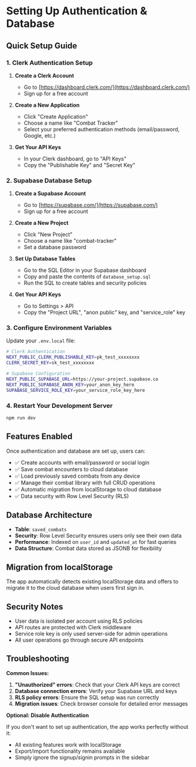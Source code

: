 # Setting Up Authentication & Database

## Quick Setup Guide

### 1. Clerk Authentication Setup

1. **Create a Clerk Account**
   - Go to [https://dashboard.clerk.com/](https://dashboard.clerk.com/)
   - Sign up for a free account

2. **Create a New Application**
   - Click "Create Application" 
   - Choose a name like "Combat Tracker"
   - Select your preferred authentication methods (email/password, Google, etc.)

3. **Get Your API Keys**
   - In your Clerk dashboard, go to "API Keys"
   - Copy the "Publishable Key" and "Secret Key"

### 2. Supabase Database Setup

1. **Create a Supabase Account**
   - Go to [https://supabase.com/](https://supabase.com/)
   - Sign up for a free account

2. **Create a New Project**
   - Click "New Project"
   - Choose a name like "combat-tracker"
   - Set a database password

3. **Set Up Database Tables**
   - Go to the SQL Editor in your Supabase dashboard
   - Copy and paste the contents of `database_setup.sql`
   - Run the SQL to create tables and security policies

4. **Get Your API Keys**
   - Go to Settings > API
   - Copy the "Project URL", "anon public" key, and "service_role" key

### 3. Configure Environment Variables

Update your `.env.local` file:

```bash
# Clerk Authentication
NEXT_PUBLIC_CLERK_PUBLISHABLE_KEY=pk_test_xxxxxxxx
CLERK_SECRET_KEY=sk_test_xxxxxxxx

# Supabase Configuration
NEXT_PUBLIC_SUPABASE_URL=https://your-project.supabase.co
NEXT_PUBLIC_SUPABASE_ANON_KEY=your_anon_key_here
SUPABASE_SERVICE_ROLE_KEY=your_service_role_key_here
```

### 4. Restart Your Development Server

```bash
npm run dev
```

## Features Enabled

Once authentication and database are set up, users can:

- ✅ Create accounts with email/password or social login
- ✅ Save combat encounters to cloud database
- ✅ Load previously saved combats from any device
- ✅ Manage their combat library with full CRUD operations
- ✅ Automatic migration from localStorage to cloud database
- ✅ Data security with Row Level Security (RLS)

## Database Architecture

- **Table**: `saved_combats`
- **Security**: Row Level Security ensures users only see their own data
- **Performance**: Indexed on `user_id` and `updated_at` for fast queries
- **Data Structure**: Combat data stored as JSONB for flexibility

## Migration from localStorage

The app automatically detects existing localStorage data and offers to migrate it to the cloud database when users first sign in.

## Security Notes

- User data is isolated per account using RLS policies
- API routes are protected with Clerk middleware
- Service role key is only used server-side for admin operations
- All user operations go through secure API endpoints

## Troubleshooting

**Common Issues:**

1. **"Unauthorized" errors**: Check that your Clerk API keys are correct
2. **Database connection errors**: Verify your Supabase URL and keys
3. **RLS policy errors**: Ensure the SQL setup was run correctly
4. **Migration issues**: Check browser console for detailed error messages

**Optional: Disable Authentication**

If you don't want to set up authentication, the app works perfectly without it:
- All existing features work with localStorage
- Export/import functionality remains available
- Simply ignore the signup/signin prompts in the sidebar
